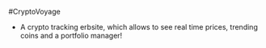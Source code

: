 #CryptoVoyage

- A crypto tracking erbsite, which allows to see real time prices, trending coins and a portfolio manager!
